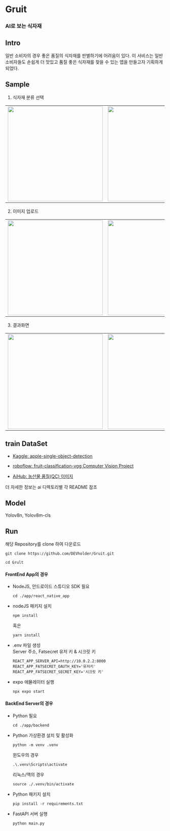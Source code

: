 # Gruit
### AI로 보는 식자재

## Intro
일반 소비자의 경우 좋은 품질의 식자재를 판별하기에 어려움이 있다. 
이 서비스는 일반 소비자들도 손쉽게 더 맛있고 품질 좋은 식자재를 찾을 수 있는 앱을 만들고자 기획하게 되었다.

## Sample

1. 식자재 분류 선택
<table>
  <tr>
    <td><img src='./images/1.Category.png' width="300"></td>
    <td><img src='./images/2.SubCategory.png' width="300"></td>
  </tr>
</table>

2. 이미지 업로드
<table>
  <tr>
    <td><img src='./images/3.ImageUploader.png' width="300"></td>
    <td><img src='./images/4.ImageUploder2.png' width="300"></td>
  </tr>
</table>

3. 결과화면
<table>
  <tr>
    <td><img src='./images/5.Result.png' width="300"></td>
    <td><img src='./images/6.DetailResult.png' width="300"></td>
  </tr>
</table>

## train DataSet
* [Kaggle: apple-single-object-detection](https://www.kaggle.com/datasets/aeeeeeep/apple-single-object-detection)

* [roboflow: fruit-classification-vgg Computer Vision Project](https://universe.roboflow.com/brac-university-v9w2y/fruit-classification-vgg) 

* [AiHub: 농산물 품질(QC) 이미지](https://www.aihub.or.kr/aihubdata/data/view.do?currMenu=&topMenu=&aihubDataSe=data&dataSetSn=149)  

더 자세한 정보는 ai 디렉토리별 각 README 참조

## Model
Yolov8n, Yolov8m-cls

## Run
해당 Repository를 clone 하여 다운로드
  ```cli
  git clone https://github.com/DEVholder/Gruit.git
  ```
  ```cli
  cd Grult
  ```  

#### FrontEnd App의 경우
* NodeJS, 안드로이드 스튜디오 SDK 필요
  ```cli
  cd ./app/react_native_app
  ```
* nodeJS 패키지 설치
  ```cli
  npm install
  ```
  혹은
  ```
  yarn install
  ```
* .env 파일 생성  
  Server 주소, Fatsecret 유저 키 & 시크릿 키  
  ```.env
  REACT_APP_SERVER_API=http://10.0.2.2:8000
  REACT_APP_FATSECRET_OAUTH_KEY='유저키'
  REACT_APP_FATSECRET_SECRET_KEY='시크릿 키'
  ```
* expo 애뮬레이터 실행
  ```cli
  npx expo start
  ```

#### BackEnd Server의 경우
* Python 필요
  ```cli
  cd ./app/backend
  ```
* Python 가상환경 설치 및 활성화
  ```cli
  python -m venv .venv
  ```
  윈도우의 경우
  ```cli
  .\.venv\Scripts\activate
  ```
  리눅스/맥의 경우
  ```cli
  source ./.venv/bin/activate
  ```

* Python 패키지 설치
  ```cli
  pip install -r requirements.txt
  ```
* FastAPI 서버 실행
  ```cli
  python main.py
  ```